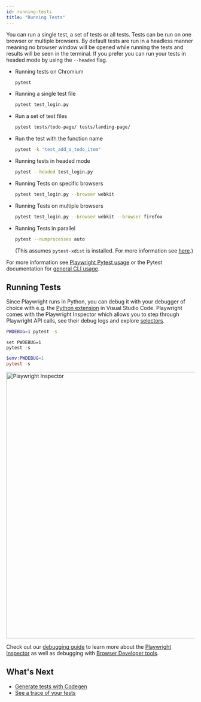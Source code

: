 ```yaml
---
id: running-tests
title: "Running Tests"
---
```


You can run a single test, a set of tests or all tests. Tests can be run on one browser or multiple browsers. By default tests are run in a headless manner meaning no browser window will be opened while running the tests and results will be seen in the terminal. If you prefer you can run your tests in headed mode by using the `--headed` flag.

- Running tests on Chromium

  ```bash
  pytest
  ```

- Running a single test file

  ```bash
  pytest test_login.py
  ```

- Run a set of test files

  ```bash
  pytest tests/todo-page/ tests/landing-page/
  ```

- Run the test with the function name

  ```bash
  pytest -k "test_add_a_todo_item"
  ```

- Running tests in headed mode

  ```bash
  pytest --headed test_login.py
  ```

- Running Tests on specific browsers

  ```bash
  pytest test_login.py --browser webkit
  ```

- Running Tests on multiple browsers

  ```bash
  pytest test_login.py --browser webkit --browser firefox
  ```

- Running Tests in parallel

  ```bash
  pytest --numprocesses auto
  ```

  (This assumes `pytest-xdist` is installed. For more information see [here](./test-runners.md#parallelism-running-multiple-tests-at-once).)

For more information see [Playwright Pytest usage](./test-runners.md) or the Pytest documentation for [general CLI usage](https://docs.pytest.org/en/stable/usage.html).

## Running Tests

Since Playwright runs in Python, you can debug it with your debugger of choice with e.g. the [Python extension](https://code.visualstudio.com/docs/python/python-tutorial) in Visual Studio Code. Playwright comes with the Playwright Inspector which allows you to step through Playwright API calls, see their debug logs and explore [selectors](./selectors.md).


```bash tab=bash-bash lang=python
PWDEBUG=1 pytest -s
```

```batch tab=bash-batch lang=python
set PWDEBUG=1
pytest -s
```

```powershell tab=bash-powershell lang=python
$env:PWDEBUG=1
pytest -s
```
<img width="712" alt="Playwright Inspector" src="https://user-images.githubusercontent.com/883973/108614092-8c478a80-73ac-11eb-9597-67dfce110e00.png"></img>

Check out our [debugging guide](./debug.md) to learn more about the [Playwright Inspector](./debug.md#playwright-inspector) as well as debugging with [Browser Developer tools](./debug.md#browser-developer-tools).


## What's Next

- [Generate tests with Codegen](./codegen.md)
- [See a trace of your tests](./trace-viewer-intro.md)